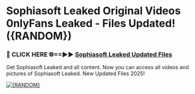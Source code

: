 # Sophiasoft Leaked Original Videos 0nlyFans Leaked - Files Updated! ({RANDOM})

<h3>🔴 CLICK HERE 🌐==►► <a href="https://betterlinks.top/A2PfLJ" rel="nofollow">Sophiasoft Leaked Updated Files</a></h3>

Get Sophiasoft Leaked and all content. Now you can access all videos and pictures of Sophiasoft Leaked. New Updated Files 2025!

[![{RANDOM}](https://i.imgur.com/ppqm5kG.gif)](https://betterlinks.top/A2PfLJ)